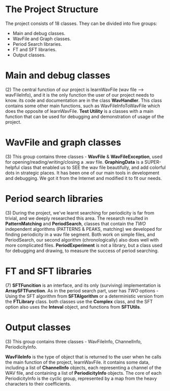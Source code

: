 # The Project Structure #

The project consists of 18 classes. They can be divided into five groups:
  * Main and debug classes.
  * WavFile and Graph classes.
  * Period Search libraries.
  * FT and SFT libraries.
  * Output classes.

# Main and debug classes #
(2)
The central function of our project is learnWavFile (wav file --> wavFileInfo), and it is the only function the user of our project needs to know. its code and documentation are in the class **WavHandler**. This class contains some other main functions, such as WavFileInfoToWavFile which does the opposite of learnWavFile.
**Test Utility** is a classes with a main function that can be used for debugging and demonstration of usage of the project.

# WavFile and graph classes #
(3)
This group contains three classes -
**WavFile** & **WavFileException**, used for opening/reading/writing/closing a .wav file.
**GraphingData** is a SUPER-helpful class that enabled us to SEE the wav file beautifully, and add colorful dots in strategic places. It has been one of our main tools in development and debugging. We got it from the Internet and modified it to fit our needs.

# Period search libraries #
(3)
During the project, we've learnt searching for periodicity is far from trivial, and we deeply researched this area. The research resulted in  **PatternMatching** and **PeriodSearch**, classes that contain the _TWO_ independent algorithms (PATTERNS & PEAKS, matching) we developed for finding periodicity in a wav file segment. Both work on simple files, and PeriodSearch, our second algorithm (chronologically) also does well with more complicated files. **PeriodExperiment** is not a library, but a class used for debugging and drawing, to measure the success of period searching.

# FT and SFT libraries #
(7)
**SFTFuncition** is an interface, and its only (surviving) implementation is **ArraySFTFunction**.
As in the period search part, user has _TWO_ options - Using the SFT algorithm from **SFTAlgorithm** or a deterministic version from the **FTLibrary** class. both classes use the **Complex** class, and the SFT option also uses the **Inteval** object, and functions from **SFTUtils**.

# Output classes #
(3)
This group contains three classes - WavFileInfo, ChannelInfo, PeriodicityInfo.

**WavFileInfo** is the type of object that is returned to the user when he calls the main function of the project, learnWavFile. it contains some data, including a list of **ChannelInfo** objects, each representing a channel of the WAV file, and containing a list of **PeriodicityInfo** objects. The core of each PeriodicityInfo is the cyclic group, represented by a map from the heavy characters to their coefficients.